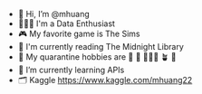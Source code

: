 - 👋  Hi, I’m @mhuang
- 👩🏻‍💻  I'm a Data Enthusiast
- 🎮  My favorite game is The Sims
- 📖  I'm currently reading The Midnight Library
- 👀  My quarantine hobbies are 🎹 🎼 🧗🏻‍♀️ 🪴 🧶
- 🌱  I’m currently learning APIs
- 🗂  Kaggle https://www.kaggle.com/mhuang22


<!---
mhuang22/mhuang22 is a ✨ special ✨ repository because its `README.md` (this file) appears on your GitHub profile.
You can click the Preview link to take a look at your changes.
--->
